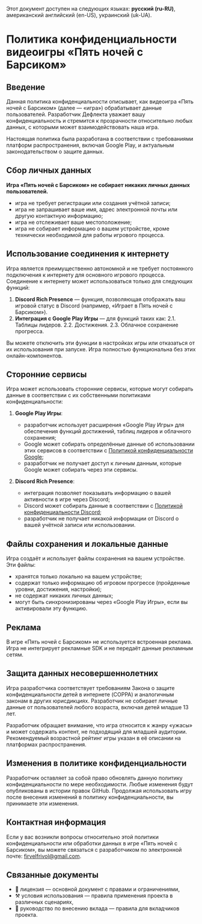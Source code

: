 Этот документ доступен на следующих языках: **русский (ru-RU)**, американский английский (en-US), украинский (uk-UA).

# Политика конфиденциальности видеоигры «Пять ночей с Барсиком»

## Введение

Данная политика конфиденциальности описывает, как видеоигра «Пять ночей с Барсиком» (далее — «игра») обрабатывает данные пользователей. Разработчик Дефлекта уважает вашу конфиденциальность и стремится к прозрачности относительно любых данных, с которыми может взаимодействовать наша игра.

Настоящая политика была разработана в соответствии с требованиями платформ распространения, включая Google Play, и актуальным законодательством о защите данных.

## Сбор личных данных

**Игра «Пять ночей с Барсиком» не собирает никаких личных данных пользователей.**

* игра не требует регистрации или создания учётной записи;
* игра не запрашивает ваше имя, адрес электронной почты или другую контактную информацию;
* игра не отслеживает ваше местоположение;
* игра не собирает информацию о вашем устройстве, кроме технически необходимой для работы игрового процесса.

## Использование соединения к интернету

Игра является преимущественно автономной и не требует постоянного подключения к интернету для основного игрового процесса. Соединение к интернету может использоваться только для следующих функций:

1. **Discord Rich Presence** — функция, позволяющая отображать ваш игровой статус в Discord (например, «Играет в Пять ночей с Барсиком»).
2. **Интеграция с Google Play Игры** — для функций таких как:
2.1. Таблицы лидеров.
2.2. Достижения.
2.3. Облачное сохранение прогресса.

Вы можете отключить эти функции в настройках игры или отказаться от их использования при запуске. Игра полностью функциональна без этих онлайн-компонентов.

## Сторонние сервисы

Игра может использовать сторонние сервисы, которые могут собирать данные в соответствии с их собственными политиками конфиденциальности:

1. **Google Play Игры**:
   * разработчик использует расширения «Google Play Игры» для обеспечения функций достижений, таблиц лидеров и облачного сохранения;
   * Google может собирать определённые данные об использовании этих сервисов в соответствии с [Политикой конфиденциальности Google](https://policies.google.com/privacy);
   * разработчик не получает доступ к личным данным, которые Google может собирать через эти сервисы.

2. **Discord Rich Presence**:
   * интеграция позволяет показывать информацию о вашей активности в игре через Discord;
   * Discord может собирать данные в соответствии с [Политикой конфиденциальности Discord](https://discord.com/privacy);
   * разработчик не получает никакой информации от Discord о вашей учётной записи или использовании.

## Файлы сохранения и локальные данные

Игра создаёт и использует файлы сохранения на вашем устройстве. Эти файлы:

* хранятся только локально на вашем устройстве;
* содержат только информацию об игровом прогрессе (пройденные уровни, достижения, настройки);
* не содержат никаких личных данных;
* могут быть синхронизированы через «Google Play Игры», если вы активировали эту функцию.

## Реклама

В игре «Пять ночей с Барсиком» не используется встроенная реклама. Игра не интегрирует рекламные SDK и не передаёт данные рекламным сетям.

## Защита данных несовершеннолетних

Игра разработчика соответствует требованиям Закона о защите конфиденциальности детей в интернете (COPPA) и аналогичным законам в других юрисдикциях. Разработчик не собирает личные данные от пользователей любого возраста, включая детей младше 13 лет.

Разработчик обращает внимание, что игра относится к жанру «ужасы» и может содержать контент, не подходящий для младшей аудитории. Рекомендуемый возрастной рейтинг игры указан в её описании на платформах распространения.

## Изменения в политике конфиденциальности

Разработчик оставляет за собой право обновлять данную политику конфиденциальности по мере необходимости. Любые изменения будут опубликованы в истории правок GitHub. Продолжая использовать игру после внесения изменений в политику конфиденциальности, вы принимаете эти изменения.

## Контактная информация

Если у вас возникли вопросы относительно этой политики конфиденциальности или обработки данных в игре «Пять ночей с Барсиком», вы можете связаться с разработчиком по электронной почте: <firvelfrivol@gmail.com>.

## Связанные документы

* 📜 лицензия — основной документ с правами и ограничениями,
* ⚒️ условия использования — правила применения проекта в различных сценариях,
* 🤝 руководство по внесению вклада — правила для вкладчиков проекта.
